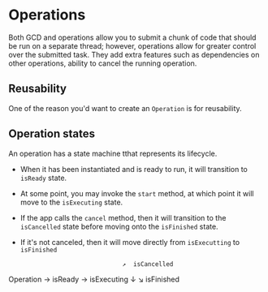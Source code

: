 #  Operations

Both GCD and operations allow you to submit a chunk of code that should be run on a separate thread; however, operations allow for greater control over the submitted task. They add extra features such as dependencies on other operations, ability to cancel the running operation.

## Reusability
One of the reason you'd want to create an `Operation` is for reusability.

## Operation states
An operation has a state machine tthat represents its lifecycle.
- When it has been instantiated and is ready to run, it will transition to `isReady` state.
- At some point, you may invoke the `start` method, at which point it will move to the `isExecuting` state.
- If the app calls the `cancel` method, then it will transition to the `isCancelled` state before moving onto the `isFinished` state.
- If it's not canceled, then it will move directly from `isExecutting` to `isFinished`

                                  ↗  isCancelled
Operation → isReady → isExecuting              ↓
                                                          ↘  isFinished
